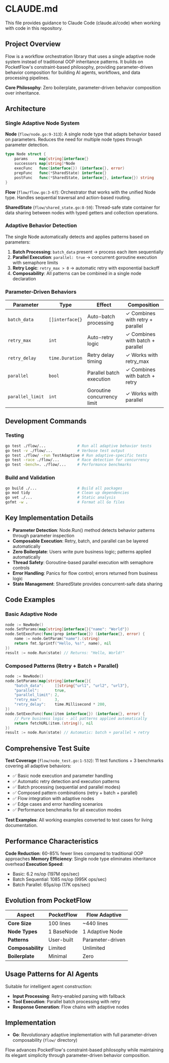 # CLAUDE.md

This file provides guidance to Claude Code (claude.ai/code) when working with code in this repository.

## Project Overview

Flow is a workflow orchestration library that uses a single adaptive node system instead of traditional OOP inheritance patterns. It builds on PocketFlow's constraint-based philosophy, providing parameter-driven behavior composition for building AI agents, workflows, and data processing pipelines.

**Core Philosophy**: Zero boilerplate, parameter-driven behavior composition over inheritance.

## Architecture

### Single Adaptive Node System

**Node** (`flow/node.go:9-313`): A single node type that adapts behavior based on parameters. Reduces the need for multiple node types through parameter detection.

```go
type Node struct {
    params     map[string]interface{}
    successors map[string]*Node
    execFunc   func(interface{}) (interface{}, error)
    prepFunc   func(*SharedState) interface{}
    postFunc   func(*SharedState, interface{}, interface{}) string
}
```

**Flow** (`flow/flow.go:3-67`): Orchestrator that works with the unified Node type. Handles sequential traversal and action-based routing.

**SharedState** (`flow/shared_state.go:8-59`): Thread-safe state container for data sharing between nodes with typed getters and collection operations.

### Adaptive Behavior Detection

The single Node automatically detects and applies patterns based on parameters:

1. **Batch Processing**: `batch_data` present → process each item sequentially
2. **Parallel Execution**: `parallel: true` → concurrent goroutine execution with semaphore limits
3. **Retry Logic**: `retry_max > 0` → automatic retry with exponential backoff
4. **Composability**: All patterns can be combined in a single node declaration

### Parameter-Driven Behaviors

| Parameter | Type | Effect | Composition |
|-----------|------|--------|-------------|
| `batch_data` | `[]interface{}` | Auto-batch processing | ✓ Combines with retry + parallel |
| `retry_max` | `int` | Auto-retry logic | ✓ Combines with batch + parallel |
| `retry_delay` | `time.Duration` | Retry delay timing | ✓ Works with retry_max |
| `parallel` | `bool` | Parallel batch execution | ✓ Combines with batch + retry |
| `parallel_limit` | `int` | Goroutine concurrency limit | ✓ Works with parallel |

## Development Commands

### Testing
```bash
go test ./flow/...              # Run all adaptive behavior tests
go test -v ./flow/...           # Verbose test output
go test ./flow/ -run TestAdaptive # Run adaptive-specific tests
go test -race ./flow/...        # Race detection for concurrency
go test -bench=. ./flow/...     # Performance benchmarks
```

### Build and Validation
```bash
go build ./...                  # Build all packages
go mod tidy                     # Clean up dependencies
go vet ./...                    # Static analysis
gofmt -w .                      # Format all Go files
```

## Key Implementation Details

- **Parameter Detection**: Node.Run() method detects behavior patterns through parameter inspection
- **Composable Execution**: Retry, batch, and parallel can be layered automatically
- **Zero Boilerplate**: Users write pure business logic; patterns applied automatically
- **Thread Safety**: Goroutine-based parallel execution with semaphore controls
- **Error Handling**: Panics for flow control; errors returned from business logic
- **State Management**: SharedState provides concurrent-safe data sharing

## Code Examples

### Basic Adaptive Node
```go
node := NewNode()
node.SetParams(map[string]interface{}{"name": "World"})
node.SetExecFunc(func(prep interface{}) (interface{}, error) {
    name := node.GetParam("name").(string)
    return fmt.Sprintf("Hello, %s!", name), nil
})
result := node.Run(state) // Returns: "Hello, World!"
```

### Composed Patterns (Retry + Batch + Parallel)
```go
node := NewNode()
node.SetParams(map[string]interface{}{
    "batch_data":     []string{"url1", "url2", "url3"},
    "parallel":       true,
    "parallel_limit": 2,
    "retry_max":      3,
    "retry_delay":    time.Millisecond * 200,
})
node.SetExecFunc(func(item interface{}) (interface{}, error) {
    // Pure business logic - all patterns applied automatically
    return fetchURL(item.(string)), nil
})
result := node.Run(state) // Automatic: batch + parallel + retry
```

## Comprehensive Test Suite

**Test Coverage** (`flow/node_test.go:1-532`): 11 test functions + 3 benchmarks covering all adaptive behaviors:

- ✅ Basic node execution and parameter handling
- ✅ Automatic retry detection and execution patterns
- ✅ Batch processing (sequential and parallel modes)
- ✅ Composed pattern combinations (retry + batch + parallel)
- ✅ Flow integration with adaptive nodes
- ✅ Edge cases and error handling scenarios
- ✅ Performance benchmarks for all execution modes

**Test Examples**: All working examples converted to test cases for living documentation.

## Performance Characteristics

**Code Reduction**: 60-85% fewer lines compared to traditional OOP approaches
**Memory Efficiency**: Single node type eliminates inheritance overhead
**Execution Speed**:
- Basic: 6.2 ns/op (197M ops/sec)
- Batch Sequential: 1085 ns/op (995K ops/sec)
- Batch Parallel: 65μs/op (17K ops/sec)

## Evolution from PocketFlow

| Aspect | PocketFlow | Flow Adaptive |
|--------|------------|-----------------|
| **Core Size** | 100 lines | ~440 lines |
| **Node Types** | 1 BaseNode | 1 Adaptive Node |
| **Patterns** | User-built | Parameter-driven |
| **Composability** | Limited | Unlimited |
| **Boilerplate** | Minimal | Zero |

## Usage Patterns for AI Agents

Suitable for intelligent agent construction:
- **Input Processing**: Retry-enabled parsing with fallback
- **Tool Execution**: Parallel batch processing with retry
- **Response Generation**: Flow chains with adaptive nodes

## Implementation

- **Go**: Revolutionary adaptive implementation with full parameter-driven composability (`flow/` directory)

Flow advances PocketFlow's constraint-based philosophy while maintaining its elegant simplicity through parameter-driven behavior composition.
